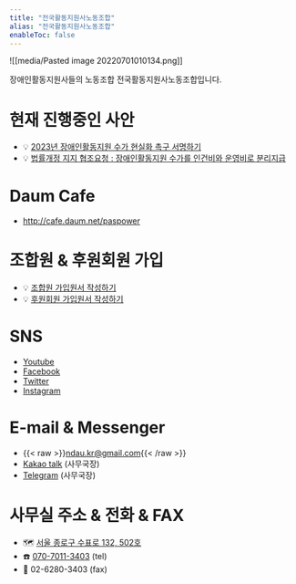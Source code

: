 ```yaml
---
title: "전국활동지원사노동조합"
alias: "전국활동지원사노동조합"
enableToc: false
---
```

![[media/Pasted image 20220701010134.png]]

장애인활동지원사들의 노동조합 전국활동지원사노동조합입니다.

# 현재 진행중인 사안
- 💡 [2023년 장애인활동지원 수가 현실화 촉구 서명하기](https://forms.gle/DipfJAqudwz2BxZu9)
- 💡 [법률개정 지지 협조요청 : 장애인활동지원 수가를 인건비와 운영비로 분리지급](https://cafe.daum.net/paspower/4Pq3/397)

# Daum Cafe
* http://cafe.daum.net/paspower


# 조합원 & 후원회원 가입
* 💡 [조합원 가입원서 작성하기](http://goo.gl/forms/aHTFHfSD0n)
* 💡 [후원회원 가입원서 작성하기](http://goo.gl/forms/s510mnQjNl)

# SNS
* [Youtube](https://www.youtube.com/channel/UCDiMV2jyu-XJ1_Thud-PWJQ)
* [Facebook](http://facebook.com/ndaukr)
* [Twitter](http://twitter.com/ndaukr)
* [Instagram](https://www.instagram.com/ndaukr)
# E-mail & Messenger
* {{< raw >}}<a href="mailto:ndau.kr@gmail.com">ndau.kr@gmail.com</a>{{< /raw >}}
* [Kakao talk](http://qr.kakao.com/talk/S97BYBSMpYyLEU6GRq7qTiIyOSM-) (사무국장)
* [Telegram](https://t.me/dq_jeon) (사무국장)
# 사무실 주소 & 전화 & FAX
* 🗺️ [서울 종로구 수표로 132, 502호](https://place.map.kakao.com/2010360976)
* ☎️ <a href="tel:+82-70-7011-3403">070-7011-3403</a> (tel)
* 📠 02-6280-3403 (fax)